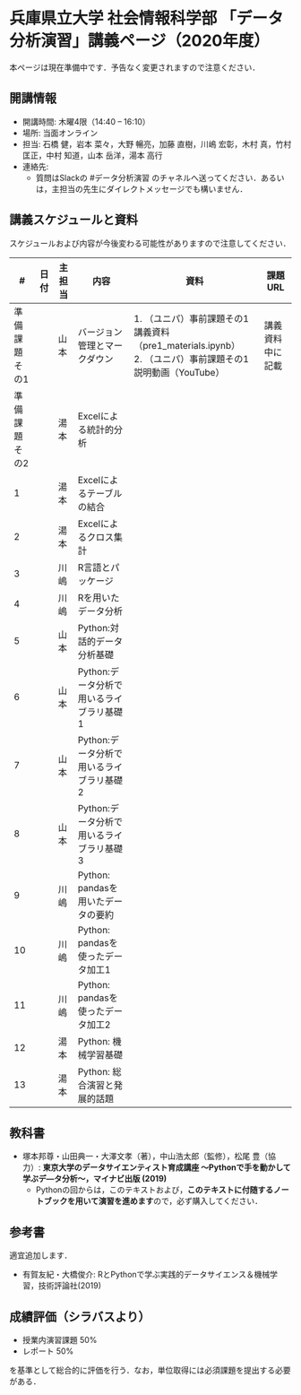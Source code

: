 # 兵庫県立大学 社会情報科学部 「データ分析演習」講義ページ（2020年度）

本ページは現在準備中です．予告なく変更されますので注意ください．

## 開講情報
- 開講時間: 木曜4限（14:40 – 16:10）
- 場所: 当面オンライン
- 担当: ⽯橋 健，岩本 菜々，⼤野 暢亮，加藤 直樹，川嶋 宏彰，⽊村 真，⽵村 匡正，中村 知道，⼭本 岳洋，湯本 ⾼⾏
- 連絡先:
  - 質問はSlackの #データ分析演習 のチャネルへ送ってください．あるいは，主担当の先生にダイレクトメッセージでも構いません．

## 講義スケジュールと資料
スケジュールおよび内容が今後変わる可能性がありますので注意してください．

| #             | 日付 | 主担当 | 内容                                     | 資料                                                                                                        | 課題URL          |
| ------------- | ---- | ------ | ---------------------------------------- | ----------------------------------------------------------------------------------------------------------- | ---------------- |
| 準備課題その1 |      | 山本   | バージョン管理とマークダウン             | 1. （ユニパ）事前課題その1講義資料（pre1_materials.ipynb）<br>2. （ユニパ）事前課題その1説明動画（YouTube） | 講義資料中に記載 |
| 準備課題その2 |      | 湯本   | Excelによる統計的分析                    |                                                                                                             |                  |
| 1             |      | 湯本   | Excelによるテーブルの結合                |                                                                                                             |                  |
| 2             |      | 湯本   | Excelによるクロス集計                    |                                                                                                             |                  |
| 3             |      | 川嶋   | R⾔語とパッケージ                        |                                                                                                             |                  |
| 4             |      | 川嶋   | Rを⽤いたデータ分析                      |                                                                                                             |                  |
| 5             |      | 山本   | Python:対話的データ分析基礎              |                                                                                                             |                  |
| 6             |      | 山本   | Python:データ分析で⽤いるライブラリ基礎1 |                                                                                                             |                  |
| 7             |      | 山本   | Python:データ分析で⽤いるライブラリ基礎2 |                                                                                                             |                  |
| 8             |      | 山本   | Python:データ分析で⽤いるライブラリ基礎3 |                                                                                                             |                  |
| 9             |      | 川嶋   | Python: pandasを⽤いたデータの要約       |                                                                                                             |                  |
| 10            |      | 川嶋   | Python: pandasを使ったデータ加⼯1        |                                                                                                             |                  |
| 11            |      | 川嶋   | Python: pandasを使ったデータ加⼯2        |                                                                                                             |                  |
| 12            |      | 湯本   | Python: 機械学習基礎                     |                                                                                                             |                  |
| 13            |      | 湯本   | Python: 総合演習と発展的話題             |                                                                                                             |                  |


## 教科書
- 塚本邦尊・⼭⽥典⼀・⼤澤⽂孝（著），中⼭浩太郎（監修），松尾 豊（協⼒）: **東京⼤学のデータサイエンティスト育成講座 〜Pythonで⼿を動かして学ぶデ―タ分析〜，マイナビ出版 (2019)**
  - Pythonの回からは，このテキストおよび，**このテキストに付随するノートブックを用いて演習を進めます**ので，必ず購入してください．

## 参考書
適宜追加します．
- 有賀友紀・⼤橋俊介: RとPythonで学ぶ実践的データサイエンス＆機械学習，技術評論社(2019)


## 成績評価（シラバスより）
- 授業内演習課題 50%
- レポート 50%

を基準として総合的に評価を⾏う．なお，単位取得には必須課題を提出する必要がある．
